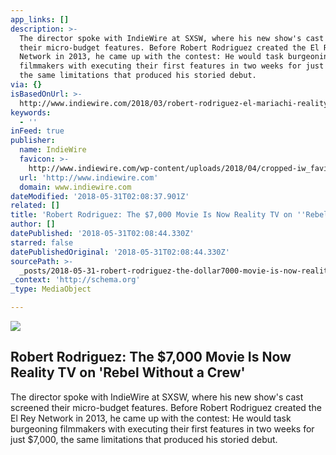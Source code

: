 ```yaml
---
app_links: []
description: >-
  The director spoke with IndieWire at SXSW, where his new show's cast screened
  their micro-budget features. Before Robert Rodriguez created the El Rey
  Network in 2013, he came up with the contest: He would task burgeoning
  filmmakers with executing their first features in two weeks for just $7,000,
  the same limitations that produced his storied debut.
via: {}
isBasedOnUrl: >-
  http://www.indiewire.com/2018/03/robert-rodriguez-el-mariachi-reality-tv-rebel-without-a-crew-1201941225/
keywords:
  - ''
inFeed: true
publisher:
  name: IndieWire
  favicon: >-
    http://www.indiewire.com/wp-content/uploads/2018/04/cropped-iw_favicon.png?w=192
  url: 'http://www.indiewire.com'
  domain: www.indiewire.com
dateModified: '2018-05-31T02:08:37.901Z'
related: []
title: 'Robert Rodriguez: The $7,000 Movie Is Now Reality TV on ''Rebel Without a Crew'''
author: []
datePublished: '2018-05-31T02:08:44.330Z'
starred: false
datePublishedOriginal: '2018-05-31T02:08:44.330Z'
sourcePath: >-
  _posts/2018-05-31-robert-rodriguez-the-dollar7000-movie-is-now-reality-tv-on-reb.md
_context: 'http://schema.org'
_type: MediaObject

---
```

<article style=""><img src="https://imgflo.herokuapp.com/graph/2b2431f8e7ba7b0/a9a475442ea036378b30360cdc1b03e6/noop.jpg?input=http%3A%2F%2Fwww.indiewire.com%2Fwp-content%2Fuploads%2F2018%2F03%2Frwac_1410.jpg" /><h1>Robert Rodriguez: The $7,000 Movie Is Now Reality TV on 'Rebel Without a Crew'</h1><p>The director spoke with IndieWire at SXSW, where his new show's cast screened their micro-budget features. Before Robert Rodriguez created the El Rey Network in 2013, he came up with the contest: He would task burgeoning filmmakers with executing their first features in two weeks for just $7,000, the same limitations that produced his storied debut.</p></article>